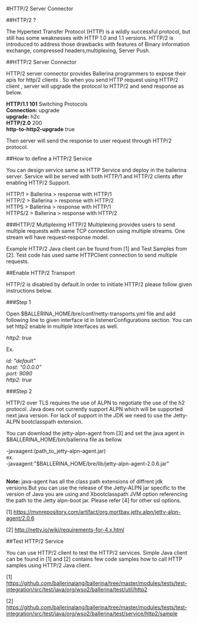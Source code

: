 #HTTP/2 Server Connector

##HTTP/2 ?

The Hypertext Transfer Protocol (HTTP) is a wildly successful protocol,  but still has some weaknesses with HTTP 1.0 and 1.1 versions.
HTTP/2 is introduced to address those drawbacks with features of Binary information exchange, compressed headers,multiplexing, Server Push.

##HTTP/2 Server Connector

HTTP/2 server connector provides Ballerina programmers to expose their apis for http/2 clients . So when you send HTTP request using
HTTP/2 client , server will upgrade the protocol to HTTP/2 and send response as below.


**HTTP/1.1 101** Switching Protocols
<br/>
**Connection:** upgrade
<br/>
**upgrade:** h2c
**<br/>
HTTP/2.0** 200
<br/>
**http-to-http2-upgrade** true

Then server will send the response to user request through HTTP/2 protocol.

##How to define a HTTP/2 Service

You can design service same as HTTP Service and deploy in the ballerina server.
Service will be served with both HTTP/1 and HTTP/2 clients after enabling HTTP/2 Support.

HTTP/1 > Ballerina > response with HTTP/1
<br/>
HTTP/2 > Ballerina > response with HTTP/2
<br/>
HTTPS  > Ballerina >  response with HTTP/1
<br/>
HTTPS/2 > Ballerina >  response with HTTP/2
<br/>


###HTTP/2 Multiplexing
HTTP/2 Multiplexing provides users to send multiple requests with same TCP connection using multiple streams.
One stream will have request-response model.

Example HTTP/2 Java client can be found from [1] and Test Samples from [2]. Test code has used same HTTPClient 
connection to send multiple requests.

##Enable HTTP/2 Transport

HTTP/2 is disabled by default.In order to initiate HTTP/2  please follow given instructions below.

###Step 1

Open  $BALLERINA_HOME/bre/conf/netty-transports.yml file and add following line to given interface id in listenerConfigurations section. You can set http2 enable in multiple interfaces as well.

  _http2: true_
  
Ex.
 
  _id: "default"
  <br/>
  host: "0.0.0.0"
  <br/>
  port: 9090
  <br/>
  http2: true
  <br/>_


###Step 2

HTTP/2 over TLS  requires the use of ALPN to negotiate the use of the h2 protocol. Java does not currently support ALPN which will be supported next java version.
For lack of support in the JDK we need to use the Jetty-ALPN  bootclasspath extension.

You can download the jetty-alpn-agent from [3] and set the java agent in $BALLERINA_HOME/bin/ballerina file as bellow.

-javaagent:(path_to_jetty-alpn-agent.jar)
<br/>
ex.
<br/>
-javaagent:"$BALLERINA_HOME/bre/lib/jetty-alpn-agent-2.0.6.jar" \
</br>

**Note:** java-agent has all the class path extensions of diffrent jdk versions.But you can use the release of the Jetty-ALPN jar specific to the version of Java you are using and Xbootclasspath JVM option referencing the path to the Jetty alpn-boot jar.
Please refer [4] for other ssl options.


[1] https://mvnrepository.com/artifact/org.mortbay.jetty.alpn/jetty-alpn-agent/2.0.6

[2] http://netty.io/wiki/requirements-for-4.x.html

##Test HTTP/2 Service

You can use HTTP/2 client to test the HTTP/2 services. Simple Java client can be found in [1] and [2] contains few code
samples how to call HTTP samples using HTTP/2 Java client.

[1] https://github.com/ballerinalang/ballerina/tree/master/modules/tests/test-integration/src/test/java/org/wso2/ballerina/test/util/http2

[2] https://github.com/ballerinalang/ballerina/tree/master/modules/tests/test-integration/src/test/java/org/wso2/ballerina/test/service/http2/sample

